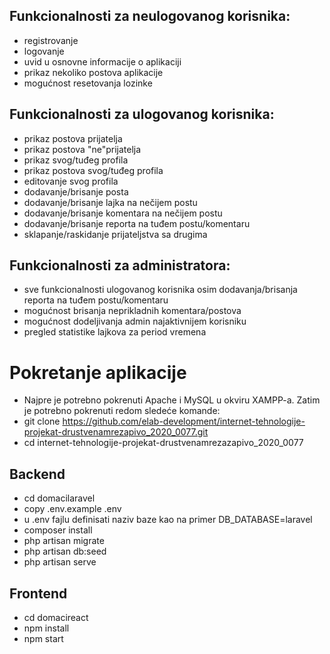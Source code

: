 ## Funkcionalnosti za neulogovanog korisnika:
- registrovanje
- logovanje
- uvid u osnovne informacije o aplikaciji
- prikaz nekoliko postova aplikacije
- mogućnost resetovanja lozinke
## Funkcionalnosti za ulogovanog korisnika:
- prikaz postova prijatelja
- prikaz postova "ne"prijatelja
- prikaz svog/tuđeg profila
- prikaz postova svog/tuđeg profila
- editovanje svog profila
- dodavanje/brisanje posta
- dodavanje/brisanje lajka na nečijem postu
- dodavanje/brisanje komentara na nečijem postu
- dodavanje/brisanje reporta na tuđem postu/komentaru
- sklapanje/raskidanje prijateljstva sa drugima
## Funkcionalnosti za administratora:
- sve funkcionalnosti ulogovanog korisnika osim dodavanja/brisanja reporta na tuđem postu/komentaru
- mogućnost brisanja neprikladnih komentara/postova
- mogućnost dodeljivanja admin najaktivnijem korisniku
- pregled statistike lajkova za period vremena
# Pokretanje aplikacije
- Najpre je potrebno pokrenuti Apache i MySQL u okviru XAMPP-a. Zatim je potrebno pokrenuti redom sledeće komande:
- git clone https://github.com/elab-development/internet-tehnologije-projekat-drustvenamrezapivo_2020_0077.git
- cd internet-tehnologije-projekat-drustvenamrezazapivo_2020_0077
## Backend
- cd domacilaravel
- copy .env.example .env
- u .env fajlu definisati naziv baze kao na primer DB_DATABASE=laravel
- composer install
- php artisan migrate
- php artisan db:seed
- php artisan serve
## Frontend
- cd domacireact
- npm install
- npm start
